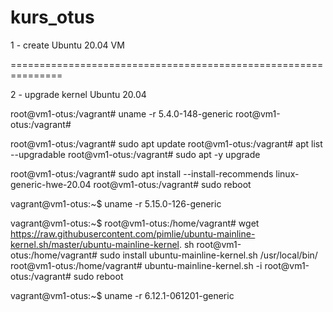 # kurs_otus

1 - create Ubuntu 20.04 VM

===============================================================

2 - upgrade kernel Ubuntu 20.04

root@vm1-otus:/vagrant# uname -r
5.4.0-148-generic
root@vm1-otus:/vagrant#

root@vm1-otus:/vagrant# sudo apt update
root@vm1-otus:/vagrant# apt list --upgradable
root@vm1-otus:/vagrant# sudo apt -y upgrade

root@vm1-otus:/vagrant# sudo apt install --install-recommends linux-generic-hwe-20.04
root@vm1-otus:/vagrant# sudo reboot

vagrant@vm1-otus:~$ uname -r
5.15.0-126-generic

vagrant@vm1-otus:~$
root@vm1-otus:/home/vagrant# wget https://raw.githubusercontent.com/pimlie/ubuntu-mainline-kernel.sh/master/ubuntu-mainline-kernel.                       sh
root@vm1-otus:/home/vagrant# sudo install ubuntu-mainline-kernel.sh /usr/local/bin/
root@vm1-otus:/home/vagrant# ubuntu-mainline-kernel.sh -i
root@vm1-otus:/vagrant# sudo reboot

vagrant@vm1-otus:~$ uname -r
6.12.1-061201-generic
